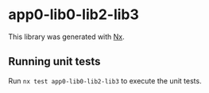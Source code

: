 # app0-lib0-lib2-lib3

This library was generated with [Nx](https://nx.dev).

## Running unit tests

Run `nx test app0-lib0-lib2-lib3` to execute the unit tests.

